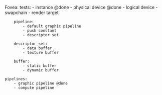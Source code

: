 Fovea:
	tests:
		- instance @done
		- physical device @done
		- logical device
		- swapchain
		- render target
		
		pipeline:
			- default graphic pipeline
			- push constant
			- descriptor set
		 
		descriptor_set:
			- data buffer
			- texture buffer

		buffer:
			- static buffer
			- dynamic buffer
	
	pipelines:
		- graphic pipeline @done
		- compute pipeline
